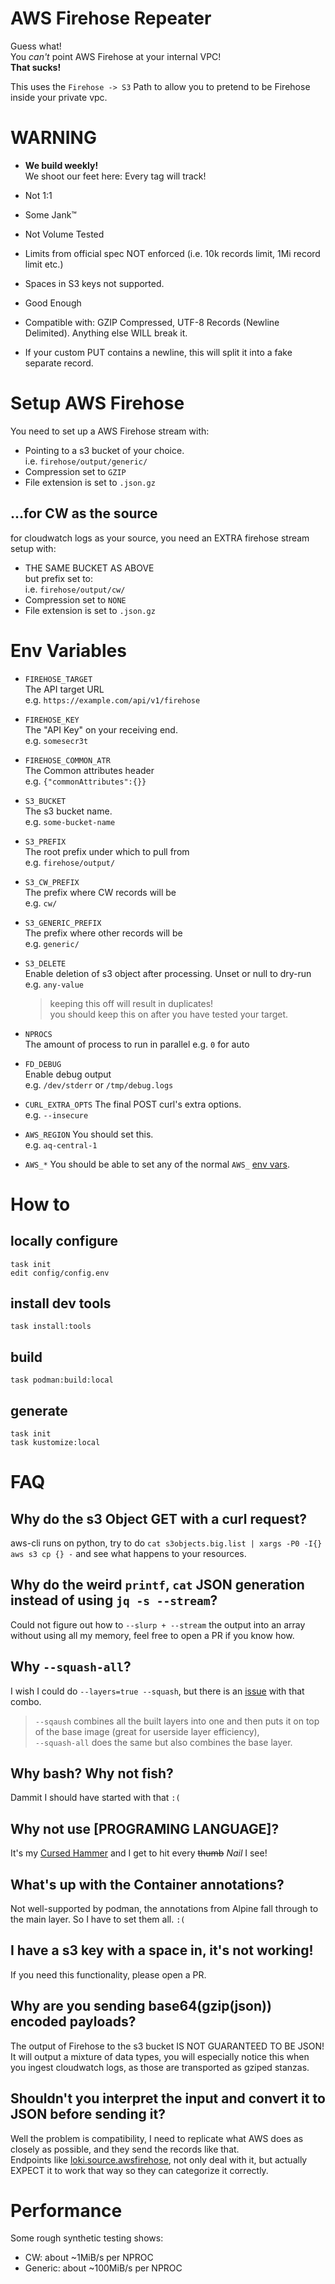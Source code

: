 # AWS Firehose Repeater

Guess what!  
You _can't_ point AWS Firehose at your internal VPC!  
**That sucks!**

This uses the `Firehose -> S3` Path to allow you to pretend to be Firehose inside your private vpc.

# WARNING

* **We build weekly!**   
  We shoot our feet here: Every tag will track! 

* Not 1:1
* Some Jank™
* Not Volume Tested
* Limits from official spec NOT enforced (i.e. 10k records limit, 1Mi record limit etc.)
* Spaces in S3 keys not supported.
* Good Enough
* Compatible with: GZIP Compressed, UTF-8 Records (Newline Delimited). Anything else WILL break it. 
* If your custom PUT contains a newline, this will split it into a fake separate record.

# Setup AWS Firehose

You need to set up a AWS Firehose stream with:

* Pointing to a s3 bucket of your choice.  
  i.e. `firehose/output/generic/`  
* Compression set to `GZIP`
* File extension is set to `.json.gz`

## ...for CW as the source

for cloudwatch logs as your source, you need an EXTRA firehose stream setup with:

* THE SAME BUCKET AS ABOVE  
  but prefix set to:  
  i.e. `firehose/output/cw/`
* Compression set to `NONE`
* File extension is set to `.json.gz`

# Env Variables

* `FIREHOSE_TARGET`  
  The API target URL  
  e.g. `https://example.com/api/v1/firehose`

* `FIREHOSE_KEY`  
  The "API Key" on your receiving end.  
  e.g. `somesecr3t`

* `FIREHOSE_COMMON_ATR`  
  The Common attributes header  
  e.g. `{"commonAttributes":{}}`

* `S3_BUCKET`  
  The s3 bucket name.  
  e.g. `some-bucket-name`

* `S3_PREFIX`  
  The root prefix under which to pull from  
  e.g. `firehose/output/`

* `S3_CW_PREFIX`  
  The prefix where CW records will be  
  e.g. `cw/`

* `S3_GENERIC_PREFIX`  
  The prefix where other records will be  
  e.g. `generic/`

* `S3_DELETE`  
  Enable deletion of s3 object after processing. Unset or null to dry-run  
  e.g. `any-value`
  > keeping this off will result in duplicates!  
  > you should keep this on after you have tested your target.

* `NPROCS`  
  The amount of process to run in parallel 
  e.g. `0` for auto

* `FD_DEBUG`  
  Enable debug output  
  e.g. `/dev/stderr` or `/tmp/debug.logs`

* `CURL_EXTRA_OPTS`
  The final POST curl's extra options.  
  e.g. `--insecure`

* `AWS_REGION`
  You should set this.  
  e.g. `aq-central-1`

* `AWS_*`
  You should be able to set any of the normal `AWS_` [env vars](https://docs.aws.amazon.com/cli/v1/userguide/cli-configure-envvars.html).

# How to

## locally configure

`task init`  
`edit config/config.env`

## install dev tools

`task install:tools`

## build

`task podman:build:local`

## generate

`task init`  
`task kustomize:local`

# FAQ

## Why do the s3 Object GET with a curl request?

aws-cli runs on python, try to do `cat s3objects.big.list | xargs -P0 -I{} aws s3 cp {} -` and see what happens to your resources.

## Why do the weird `printf`, `cat` JSON generation instead of using `jq -s --stream`?

Could not figure out how to `--slurp + --stream` the output into an array without using all my memory, feel free to open a PR if you know how.  

## Why `--squash-all`?

I wish I could do `--layers=true --squash`, but there is an [issue](https://github.com/containers/podman/issues/20824) with that combo.  
> `--sqaush` combines all the built layers into one and then puts it on top of the base image (great for userside layer efficiency),  
> `--squash-all` does the same but also combines the base layer.

## Why bash? Why not fish?

Dammit I should have started with that `:(`

## Why not use **[PROGRAMING LANGUAGE]**?

It's my [Cursed Hammer](https://loststeak.com/if-programming-languages-were-weapons/#bash) and I get to hit every ~~thumb~~ _Nail_ I see!

## What's up with the Container annotations?

Not well-supported by podman, the annotations from Alpine fall through to the main layer. So I have to set them all. `:(`

## I have a s3 key with a space in, it's not working!

If you need this functionality, please open a PR.

## Why are you sending base64(gzip(json)) encoded payloads?

The output of Firehose to the s3 bucket IS NOT GUARANTEED TO BE JSON!  
It will output a mixture of data types, you will especially notice this when you ingest cloudwatch logs, as those are transported as gziped stanzas.

## Shouldn't you interpret the input and convert it to JSON before sending it?

Well the problem is compatibility, I need to replicate what AWS does as closely as possible, and they send the records like that.  
Endpoints like [loki.source.awsfirehose](https://grafana.com/docs/alloy/latest/reference/components/loki/loki.source.awsfirehose/), not only deal with it, but actually EXPECT it to work that way so they can categorize it correctly.

# Performance

Some rough synthetic testing shows:
* CW: about ~1MiB/s per NPROC
* Generic: about ~100MiB/s per NPROC
